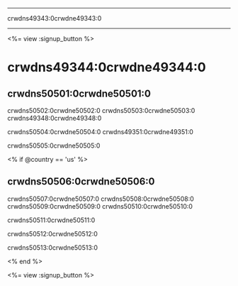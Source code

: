 * * *

crwdns49343:0crwdne49343:0

* * *

<%= view :signup_button %>

# crwdns49344:0crwdne49344:0

## crwdns50501:0crwdne50501:0

crwdns50502:0crwdne50502:0 crwdns50503:0crwdne50503:0 crwdns49348:0crwdne49348:0

crwdns50504:0crwdne50504:0 crwdns49351:0crwdne49351:0

crwdns50505:0crwdne50505:0

<% if @country == 'us' %>

## crwdns50506:0crwdne50506:0

crwdns50507:0crwdne50507:0 crwdns50508:0crwdne50508:0 crwdns50509:0crwdne50509:0 crwdns50510:0crwdne50510:0

crwdns50511:0crwdne50511:0

crwdns50512:0crwdne50512:0

crwdns50513:0crwdne50513:0

<% end %>

<%= view :signup_button %>